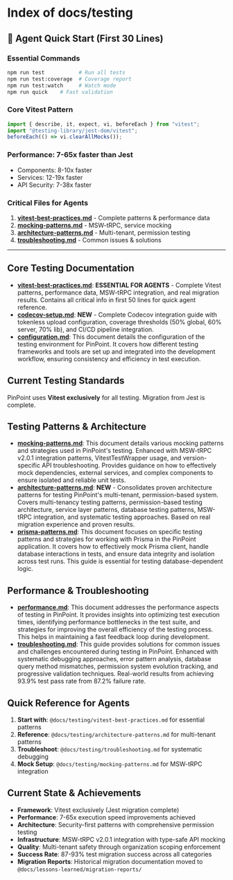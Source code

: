 # Index of docs/testing

## 🚀 Agent Quick Start (First 30 Lines)

### Essential Commands

```bash
npm run test           # Run all tests
npm run test:coverage  # Coverage report
npm run test:watch     # Watch mode
npm run quick    # Fast validation
```

### Core Vitest Pattern

```typescript
import { describe, it, expect, vi, beforeEach } from "vitest";
import "@testing-library/jest-dom/vitest";
beforeEach(() => vi.clearAllMocks());
```

### Performance: 7-65x faster than Jest

- Components: 8-10x faster
- Services: 12-19x faster
- API Security: 7-38x faster

### Critical Files for Agents

1. **[vitest-best-practices.md](./vitest-best-practices.md)** - Complete patterns & performance data
2. **[mocking-patterns.md](./mocking-patterns.md)** - MSW-tRPC, service mocking
3. **[architecture-patterns.md](./architecture-patterns.md)** - Multi-tenant, permission testing
4. **[troubleshooting.md](./troubleshooting.md)** - Common issues & solutions

---

## Core Testing Documentation

- **[vitest-best-practices.md](./vitest-best-practices.md)**: **ESSENTIAL FOR AGENTS** - Complete Vitest patterns, performance data, MSW-tRPC integration, and real migration results. Contains all critical info in first 50 lines for quick agent reference.
- **[codecov-setup.md](./codecov-setup.md)**: **NEW** - Complete Codecov integration guide with tokenless upload configuration, coverage thresholds (50% global, 60% server, 70% lib), and CI/CD pipeline integration.
- **[configuration.md](./configuration.md)**: This document details the configuration of the testing environment for PinPoint. It covers how different testing frameworks and tools are set up and integrated into the development workflow, ensuring consistency and efficiency in test execution.

## Current Testing Standards

PinPoint uses **Vitest exclusively** for all testing. Migration from Jest is complete.

## Testing Patterns & Architecture

- **[mocking-patterns.md](./mocking-patterns.md)**: This document details various mocking patterns and strategies used in PinPoint's testing. Enhanced with MSW-tRPC v2.0.1 integration patterns, VitestTestWrapper usage, and version-specific API troubleshooting. Provides guidance on how to effectively mock dependencies, external services, and complex components to ensure isolated and reliable unit tests.
- **[architecture-patterns.md](./architecture-patterns.md)**: **NEW** - Consolidates proven architecture patterns for testing PinPoint's multi-tenant, permission-based system. Covers multi-tenancy testing patterns, permission-based testing architecture, service layer patterns, database testing patterns, MSW-tRPC integration, and systematic testing approaches. Based on real migration experience and proven results.
- **[prisma-patterns.md](./prisma-patterns.md)**: This document focuses on specific testing patterns and strategies for working with Prisma in the PinPoint application. It covers how to effectively mock Prisma client, handle database interactions in tests, and ensure data integrity and isolation across test runs. This guide is essential for testing database-dependent logic.

## Performance & Troubleshooting

- **[performance.md](./performance.md)**: This document addresses the performance aspects of testing in PinPoint. It provides insights into optimizing test execution times, identifying performance bottlenecks in the test suite, and strategies for improving the overall efficiency of the testing process. This helps in maintaining a fast feedback loop during development.
- **[troubleshooting.md](./troubleshooting.md)**: This guide provides solutions for common issues and challenges encountered during testing in PinPoint. Enhanced with systematic debugging approaches, error pattern analysis, database query method mismatches, permission system evolution tracking, and progressive validation techniques. Real-world results from achieving 93.9% test pass rate from 87.2% failure rate.

## Quick Reference for Agents

1. **Start with**: `@docs/testing/vitest-best-practices.md` for essential patterns
2. **Reference**: `@docs/testing/architecture-patterns.md` for multi-tenant patterns
3. **Troubleshoot**: `@docs/testing/troubleshooting.md` for systematic debugging
4. **Mock Setup**: `@docs/testing/mocking-patterns.md` for MSW-tRPC integration

## Current State & Achievements

- **Framework**: Vitest exclusively (Jest migration complete)
- **Performance**: 7-65x execution speed improvements achieved
- **Architecture**: Security-first patterns with comprehensive permission testing
- **Infrastructure**: MSW-tRPC v2.0.1 integration with type-safe API mocking
- **Quality**: Multi-tenant safety through organization scoping enforcement
- **Success Rate**: 87-93% test migration success across all categories
- **Migration Reports**: Historical migration documentation moved to `@docs/lessons-learned/migration-reports/`
